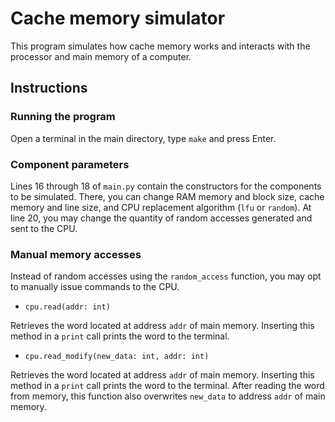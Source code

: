 # Cache memory simulator
This program simulates how cache memory works and interacts with the processor and main memory of a computer.

## Instructions
### Running the program
Open a terminal in the main directory, type `make` and press Enter.

### Component parameters
Lines 16 through 18 of `main.py` contain the constructors for the components to be simulated. There, you can change RAM memory and block size, cache memory and line size, and CPU replacement algorithm (`lfu` or `random`).
At line 20, you may change the quantity of random accesses generated and sent to the CPU.

### Manual memory accesses
Instead of random accesses using the `random_access` function, you may opt to manually issue commands to the CPU.

- `cpu.read(addr: int)`

Retrieves the word located at address `addr` of main memory. Inserting this method in a `print` call prints the word to the terminal.

- `cpu.read_modify(new_data: int, addr: int)`

Retrieves the word located at address `addr` of main memory. Inserting this method in a `print` call prints the word to the terminal. After reading the word from memory, this function also overwrites `new_data` to address `addr` of main memory.
